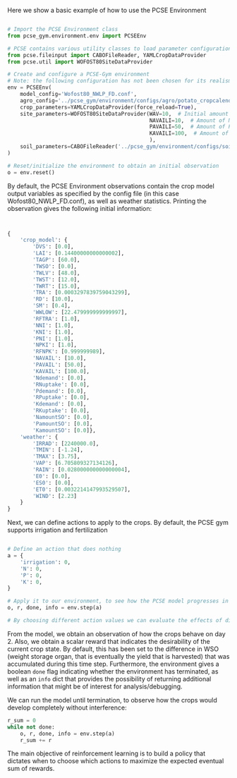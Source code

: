 
Here we show a basic example of how to use the PCSE Environment

```python

# Import the PCSE Environment class
from pcse_gym.environment.env import PCSEEnv

# PCSE contains various utility classes to load parameter configurations
from pcse.fileinput import CABOFileReader, YAMLCropDataProvider
from pcse.util import WOFOST80SiteDataProvider

# Create and configure a PCSE-Gym environment
# Note: the following configuration has not been chosen for its realism
env = PCSEEnv(
    model_config='Wofost80_NWLP_FD.conf',
    agro_config='../pcse_gym/environment/configs/agro/potato_cropcalendar.yaml',
    crop_parameters=YAMLCropDataProvider(force_reload=True),
    site_parameters=WOFOST80SiteDataProvider(WAV=10,  # Initial amount of water in total soil profile [cm]
                                             NAVAILI=10,  # Amount of N available in the pool at initialization of the system [kg/ha]
                                             PAVAILI=50,  # Amount of P available in the pool at initialization of the system [kg/ha]
                                             KAVAILI=100,  # Amount of K available in the pool at initialization of the system [kg/ha]
                                             ),
    soil_parameters=CABOFileReader('../pcse_gym/environment/configs/soil/ec3.CAB'),
)

# Reset/initialize the environment to obtain an initial observation
o = env.reset()

```

By default, the PCSE Environment observations contain the crop model output variables as specified by the config file (in this case Wofost80_NWLP_FD.conf), as well as weather statistics. Printing the observation gives the following initial information:

```python


{
    'crop_model': {
        'DVS': [0.0],
        'LAI': [0.14400000000000002],
        'TAGP': [60.0],
        'TWSO': [0.0],
        'TWLV': [48.0],
        'TWST': [12.0],
        'TWRT': [15.0],
        'TRA': [0.0003297839759043299],
        'RD': [10.0],
        'SM': [0.4],
        'WWLOW': [22.479999999999997],
        'RFTRA': [1.0],
        'NNI': [1.0],
        'KNI': [1.0],
        'PNI': [1.0],
        'NPKI': [1.0],
        'RFNPK': [0.999999989],
        'NAVAIL': [10.0],
        'PAVAIL': [50.0],
        'KAVAIL': [100.0],
        'Ndemand': [0.0],
        'RNuptake': [0.0],
        'Pdemand': [0.0],
        'RPuptake': [0.0],
        'Kdemand': [0.0],
        'RKuptake': [0.0],
        'NamountSO': [0.0],
        'PamountSO': [0.0],
        'KamountSO': [0.0]},
    'weather': {
        'IRRAD': [2240000.0],
        'TMIN': [-1.24],
        'TMAX': [3.75],
        'VAP': [6.705809327134126],
        'RAIN': [0.028000000000000004],
        'E0': [0.0],
        'ES0': [0.0],
        'ET0': [0.0032214147993529507],
        'WIND': [2.23]
    }
}

```

Next, we can define actions to apply to the crops. By default, the PCSE gym supports irrigation and fertilization

```python

# Define an action that does nothing
a = {
    'irrigation': 0,
    'N': 0,
    'P': 0,
    'K': 0,
}

# Apply it to our environment, to see how the PCSE model progresses in 1 day without interference
o, r, done, info = env.step(a)

# By choosing different action values we can evaluate the effects of different agro-management policies. Which actions are supported by default depends on the PCSE model, which can be extended manually.

```
From the model, we obtain an observation of how the crops behave on day 2. Also, we obtain a scalar reward that indicates the desirability of the current crop state. By default, this has been set to the difference in WSO (weight storage organ, that is eventually the yield that is harvested) that was accumulated during this time step. Furthermore, the environment gives a boolean `done` flag indicating whether the environment has terminated, as well as an `info` dict that provides the possibility of returning additional information that might be of interest for analysis/debugging.

We can run the model until termination, to observe how the crops would develop completely without interference:

```python
r_sum = 0
while not done:
    o, r, done, info = env.step(a)
    r_sum += r
```

The main objective of reinforcement learning is to build a policy that dictates when to choose which actions to maximize the expected eventual sum of rewards.

